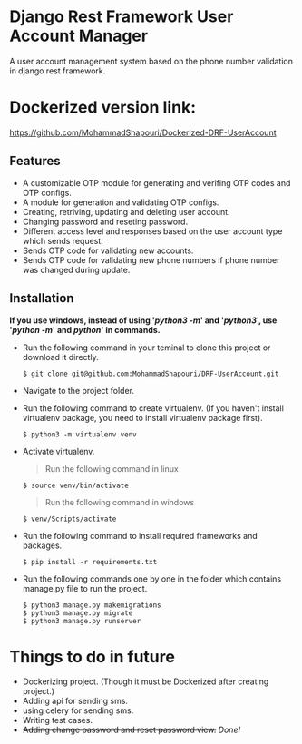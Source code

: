 
# Django Rest Framework User Account Manager

A user account management system based on the phone number validation in django rest framework.

# Dockerized version link:
https://github.com/MohammadShapouri/Dockerized-DRF-UserAccount


## Features
* A customizable OTP module for generating and verifing OTP codes and OTP configs.
* A module for generation and validating OTP configs.
* Creating, retriving, updating and deleting user account.
* Changing password and reseting password.
* Different access level and responses based on the user account type which sends request.
* Sends OTP code for validating new accounts.
* Sends OTP code for validating new phone numbers if phone number was changed during update.



## Installation
__If you use windows, instead of using '_python3 -m_' and '_python3_', use '_python -m_' and _python_' in commands.__
* Run the following command in your teminal to clone this project or download it directly.
    ```
    $ git clone git@github.com:MohammadShapouri/DRF-UserAccount.git
    ```

* Navigate to the project folder.

* Run the following command to create virtualenv. (If you haven't install virtualenv package, you need to install virtualenv package first).
    ```
    $ python3 -m virtualenv venv
    ```


* Activate virtualenv.
    > Run the following command in linux
    ```
    $ source venv/bin/activate
    ```
    > Run the following command in windows
    ```
    $ venv/Scripts/activate
    ```


* Run the following command to install required frameworks and packages.
    ```
    $ pip install -r requirements.txt
    ```

* Run the following commands one by one in the folder which contains manage.py file to run the project.
    ```
    $ python3 manage.py makemigrations
    $ python3 manage.py migrate
    $ python3 manage.py runserver
    ```


# Things to do in future
* Dockerizing project. (Though it must be Dockerized after creating project.)
* Adding api for sending sms.
* using celery for sending sms.
* Writing test cases.
* ~~Adding change password and reset password view.~~ _Done!_

